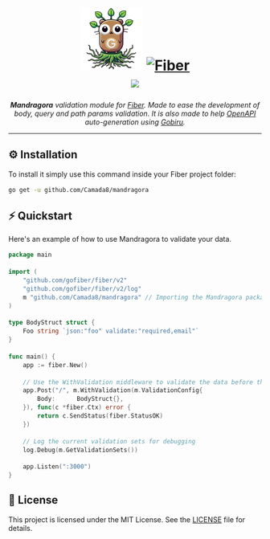<h1 align="center">
  <img height="125" alt="Mandragopher" src="https://raw.githubusercontent.com/Camada8/mandragora/master/img/mandra.webp">
  <a href="https://gofiber.io">
    <picture>
      <source height="100" media="(prefers-color-scheme: dark)" srcset="https://raw.githubusercontent.com/gofiber/docs/master/static/img/logo-dark.svg">
      <img height="100" alt="Fiber" src="https://raw.githubusercontent.com/gofiber/docs/master/static/img/logo.svg">
    </picture>
  </a>
  <br>
  <a href="https://pkg.go.dev/github.com/Camada8/mandragora">
    <img src="https://img.shields.io/badge/%F0%9F%93%9A%20godoc-pkg-00ACD7.svg?color=00ACD7">
  </a>
  <!-- <a href="https://goreportcard.com/report/github.com/Camada8/mandragora">
    <img src="https://img.shields.io/badge/%F0%9F%93%9D%20goreport-A%2B-75C46B">
  </a>
  <a href="https://codecov.io/gh/Camada8/mandragora" >
   <img alt="Codecov" src="https://img.shields.io/codecov/c/github/gofiber/fiber?token=3Cr92CwaPQ&logo=codecov&label=codecov">
 </a>
  <a href="https://github.com/Camada8/mandragora/actions?query=workflow%3ATest">
    <img src="https://img.shields.io/github/actions/workflow/status/gofiber/fiber/test.yml?branch=master&label=%F0%9F%A7%AA%20tests&color=75C46B">
  </a> -->
</h1>
<p align="center">
  <em><b>Mandragora</b> validation module for <a href="https://github.com/gofiber/fiber">Fiber</a>. Made to ease the development of body, query and path params validation. It is also made to help <a href="https://www.openapis.org/">OpenAPI</a> auto-generation using <a href="https://github.com/jeffemart/Gobiru">Gobiru</a>.</em>
</p>

---

## ⚙️ Installation

To install it simply use this command inside your Fiber project folder:

```bash
go get -u github.com/Camada8/mandragora
```

## ⚡️ Quickstart

Here's an example of how to use Mandragora to validate your data.

```go title="Example"
package main

import (
	"github.com/gofiber/fiber/v2"
	"github.com/gofiber/fiber/v2/log"
	m "github.com/Camada8/mandragora" // Importing the Mandragora package for validation
)

type BodyStruct struct {
	Foo string `json:"foo" validate:"required,email"`
}

func main() {
	app := fiber.New()

	// Use the WithValidation middleware to validate the data before the handler executes
	app.Post("/", m.WithValidation(m.ValidationConfig{
		Body:      BodyStruct{},
	}), func(c *fiber.Ctx) error {
		return c.SendStatus(fiber.StatusOK)
	})

	// Log the current validation sets for debugging
	log.Debug(m.GetValidationSets())

	app.Listen(":3000")
}
```

## 🧾 License

This project is licensed under the MIT License. See the <a href="https://github.com/Camada8/mandragora/LICENSE">LICENSE</a> file for details.